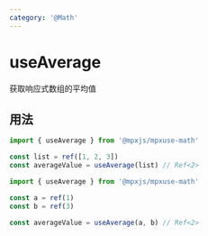 ```yaml
---
category: '@Math'
---
```


# useAverage

获取响应式数组的平均值

## 用法

```ts
import { useAverage } from '@mpxjs/mpxuse-math'

const list = ref([1, 2, 3])
const averageValue = useAverage(list) // Ref<2>
```

```ts
import { useAverage } from '@mpxjs/mpxuse-math'

const a = ref(1)
const b = ref(3)

const averageValue = useAverage(a, b) // Ref<2>
```
